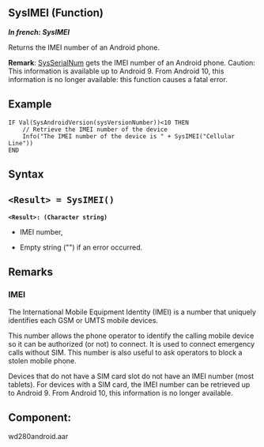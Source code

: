 
## SysIMEI (Function)

***In french: SysIMEI***



<a name="XUse"></a>
<a name="Use"></a>
<a name="description"></a>
Returns the IMEI number of an Android phone.

**Remark**: [SysSerialNum](../WDLang1/3073033.md) gets the IMEI number of an Android phone. 
Caution: This information is available up to Android 9. From Android 10, this information is no longer available: this function causes a fatal error.




<a name="Example1"></a>
<a name="sample_code"></a>

## Example


```wl
IF Val(SysAndroidVersion(sysVersionNumber))<10 THEN	
	// Retrieve the IMEI number of the device
	Info("The IMEI number of the device is " + SysIMEI("Cellular Line"))
END
```

<a name="XSYNTAX"></a>
<a name="SYNTAX1"></a>

## Syntax

`<Result> = SysIMEI()`
---

**`<Result>: (Character string)`**



- IMEI number, 

- Empty string ("") if an error occurred.






<a name="NOTE0"></a>
<a name="NOTE0_1"></a>

## Remarks




### IMEI
<a name="imei_ELTPARAGRAPHE000055"></a>

The International Mobile Equipment Identity (IMEI) is a number that uniquely identifies each GSM or UMTS mobile devices.

This number allows the phone operator to identify the calling mobile device so it can be authorized (or not) to connect. It is used to connect emergency calls without SIM. This number is also useful to ask operators to block a stolen mobile phone.

Devices that do not have a SIM card slot do not have an IMEI number (most tablets). For devices with a SIM card, the IMEI number can be retrieved up to Android 9. From Android 10, this information is no longer available. 

<a name="XComponent"></a>

## Component:
wd280android.aar

